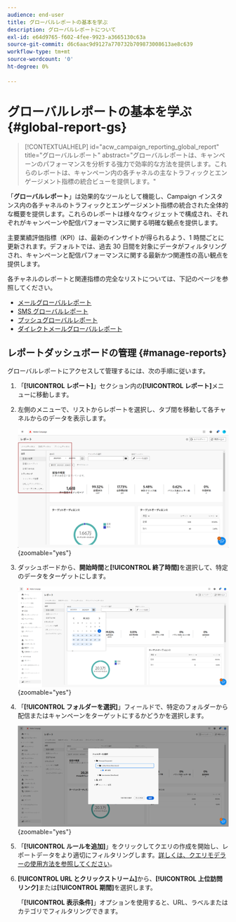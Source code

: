 ```yaml
---
audience: end-user
title: グローバルレポートの基本を学ぶ
description: グローバルレポートについて
exl-id: e64d9765-f602-4fee-9923-a3665130c63a
source-git-commit: d6c6aac9d9127a770732b709873008613ae8c639
workflow-type: tm+mt
source-wordcount: '0'
ht-degree: 0%

---
```


# グローバルレポートの基本を学ぶ {#global-report-gs}

>[!CONTEXTUALHELP]
>id="acw_campaign_reporting_global_report"
>title="グローバルレポート"
>abstract="グローバルレポートは、キャンペーンのパフォーマンスを分析する強力で効率的な方法を提供します。これらのレポートは、キャンペーン内の各チャネルの主なトラフィックとエンゲージメント指標の統合ビューを提供します。"

「**グローバルレポート**」は効果的なツールとして機能し、Campaign インスタンス内の各チャネルのトラフィックとエンゲージメント指標の統合された全体的な概要を提供します。これらのレポートは様々なウィジェットで構成され、それぞれがキャンペーンや配信パフォーマンスに関する明確な観点を提供します。

主要業績評価指標（KPI）は、最新のインサイトが得られるよう、1 時間ごとに更新されます。デフォルトでは、過去 30 日間を対象にデータがフィルタリングされ、キャンペーンと配信パフォーマンスに関する最新かつ関連性の高い観点を提供します。

各チャネルのレポートと関連指標の完全なリストについては、下記のページを参照してください。

* [メールグローバルレポート](global-report-email.md)
* [SMS グローバルレポート](global-report-sms.md)
* [プッシュグローバルレポート](global-report-push.md)
* [ダイレクトメールグローバルレポート](global-report-direct.md)

## レポートダッシュボードの管理 {#manage-reports}

グローバルレポートにアクセスして管理するには、次の手順に従います。

1. 「**[!UICONTROL レポート]**」セクション内の&#x200B;**[!UICONTROL レポート]**&#x200B;メニューに移動します。

1. 左側のメニューで、リストからレポートを選択し、タブ間を移動して各チャネルからのデータを表示します。

   ![各チャネルからデータを移動するための左側のメニューとタブを示すスクリーンショット](assets/global_report_manage_3.png){zoomable="yes"}

1. ダッシュボードから、**開始時間**&#x200B;と&#x200B;**[!UICONTROL 終了時間]**&#x200B;を選択して、特定のデータをターゲットにします。

   ![データターゲティングの開始時刻と終了時刻を選択するオプションを含むダッシュボードを示すスクリーンショット](assets/global_report_manage_1.png){zoomable="yes"}

1. 「**[!UICONTROL フォルダーを選択]**」フィールドで、特定のフォルダーから配信またはキャンペーンをターゲットにするかどうかを選択します。

   ![&#x200B; 配信またはキャンペーンを選択するための「フォルダーを選択」フィールドを示すスクリーンショット](assets/global_report_manage_2.png){zoomable="yes"}

1. 「**[!UICONTROL ルールを追加]**」をクリックしてクエリの作成を開始し、レポートデータをより適切にフィルタリングします。[詳しくは、クエリモデラーの使用方法を参照してください](../query/query-modeler-overview.md)。

1. **[!UICONTROL URL とクリックストリーム]**&#x200B;から、**[!UICONTROL 上位訪問リンク]**&#x200B;または&#x200B;**[!UICONTROL 期間]**&#x200B;を選択します。

   「**[!UICONTROL 表示条件]**」オプションを使用すると、URL、ラベルまたはカテゴリでフィルタリングできます。